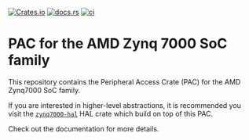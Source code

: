 [![Crates.io](https://img.shields.io/crates/v/zynq7000)](https://crates.io/crates/zynq7000)
[![docs.rs](https://img.shields.io/docsrs/zynq7000)](https://docs.rs/zynq7000)
[![ci](https://github.com/us-irs/zynq7000-rs/actions/workflows/ci.yml/badge.svg?branch=main)](https://github.com/us-irs/zynq7000-rs/actions/workflows/ci.yml)

# PAC for the AMD Zynq 7000 SoC family

This repository contains the Peripheral Access Crate (PAC) for the AMD Zynq7000 SoC family.

If you are interested in higher-level abstractions, it is recommended you visit
the [`zynq7000-hal`](https://egit.irs.uni-stuttgart.de/rust/zynq7000-rs/src/branch/main/zynq/zynq7000-hal)
HAL crate which build on top of this PAC.

Check out the documentation for more details.
